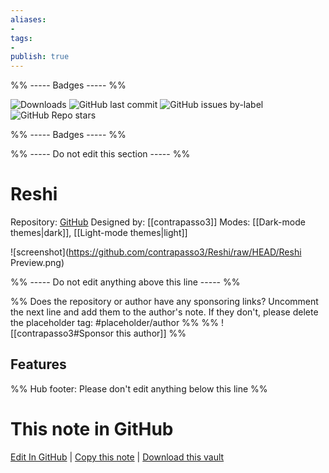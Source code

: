 ```yaml
---
aliases:
- 
tags: 
- 
publish: true
---
```


%% ----- Badges ----- %%

![Downloads](https://img.shields.io/badge/downloads-1104-573E7A?style=for-the-badge&logo=)
![GitHub last commit](https://img.shields.io/github/last-commit/contrapasso3/Reshi?color=573E7A&label=last%20update&logo=github&style=for-the-badge)
![GitHub issues by-label](https://img.shields.io/github/issues/contrapasso3/Reshi/help%20wanted?color=573E7A&logo=github&style=for-the-badge) 
![GitHub Repo stars](https://img.shields.io/github/stars/contrapasso3/Reshi?color=573E7A&logo=github&style=for-the-badge)

%% ----- Badges ----- %%

%% ----- Do not edit this section ----- %%

# Reshi

Repository: [GitHub](https://github.com/contrapasso3/Reshi)
Designed by: [[contrapasso3]]
Modes: [[Dark-mode themes|dark]], [[Light-mode themes|light]]



![screenshot](https://github.com/contrapasso3/Reshi/raw/HEAD/Reshi Preview.png)

%% ----- Do not edit anything above this line ----- %% 

%% Does the repository or author have any sponsoring links? Uncomment the next line and add them to the author's note. If they don't, please delete the placeholder tag: #placeholder/author %%
%% ![[contrapasso3#Sponsor this author]] %%


## Features



%% Hub footer: Please don't edit anything below this line %%

# This note in GitHub

<span class="git-footer">[Edit In GitHub](https://github.dev/obsidian-community/obsidian-hub/blob/main/02%20-%20Community%20Expansions/02.05%20All%20Community%20Expansions/Themes/Reshi.md "git-hub-edit-note") | [Copy this note](https://raw.githubusercontent.com/obsidian-community/obsidian-hub/main/02%20-%20Community%20Expansions/02.05%20All%20Community%20Expansions/Themes/Reshi.md "git-hub-copy-note") | [Download this vault](https://github.com/obsidian-community/obsidian-hub/archive/refs/heads/main.zip "git-hub-download-vault") </span>
